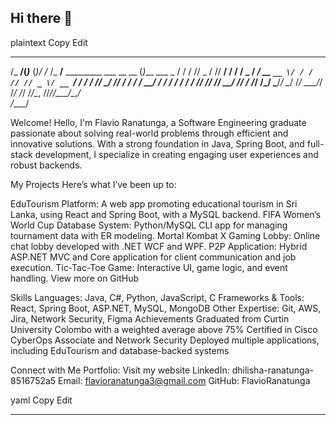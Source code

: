 ## Hi there 👋

<!--
**FlavioRanatunga/FlavioRanatunga** is a ✨ _special_ ✨ repository because its `README.md` (this file) appears on your GitHub profile.

Here are some ideas to get you started:

- 🔭 I’m currently working on ...
- 🌱 I’m currently learning ...
- 👯 I’m looking to collaborate on ...
- 🤔 I’m looking for help with ...
- 💬 Ask me about ...
- 📫 How to reach me: ...
- 😄 Pronouns: ...
- ⚡ Fun fact: ...
-->
<!-- Retro ASCII Art Header -->
plaintext
Copy
Edit
  ______ _       _  __     ______                           _           
 /_  __/(_)___  (_)/ /_   /_  __/__  _________ ___  __  __ (_)___  ___ _
  / /  / // _ \/ // __/    / / / _ \/ ___/ __ `__ \/ / / // // _ \/ __ `/
 / /  / //  __/ // /_     / / /  __/ /  / / / / / / /_/ // //  __/ /_/ / 
/_/  /_/ \___/_/ \__/    /_/  \___/_/  /_/ /_/ /_/\__, //_//\___/\__,_/  
                                                 /____/                 

Welcome!
Hello, I'm Flavio Ranatunga, a Software Engineering graduate passionate about solving real-world problems through efficient and innovative solutions. With a strong foundation in Java, Spring Boot, and full-stack development, I specialize in creating engaging user experiences and robust backends.


My Projects
Here’s what I’ve been up to:

EduTourism Platform: A web app promoting educational tourism in Sri Lanka, using React and Spring Boot, with a MySQL backend.
FIFA Women’s World Cup Database System: Python/MySQL CLI app for managing tournament data with ER modeling.
Mortal Kombat X Gaming Lobby: Online chat lobby developed with .NET WCF and WPF.
P2P Application: Hybrid ASP.NET MVC and Core application for client communication and job execution.
Tic-Tac-Toe Game: Interactive UI, game logic, and event handling.
View more on GitHub


Skills
Languages: Java, C#, Python, JavaScript, C
Frameworks & Tools: React, Spring Boot, ASP.NET, MySQL, MongoDB
Other Expertise: Git, AWS, Jira, Network Security, Figma
Achievements
Graduated from Curtin University Colombo with a weighted average above 75%
Certified in Cisco CyberOps Associate and Network Security
Deployed multiple applications, including EduTourism and database-backed systems

Connect with Me
Portfolio: Visit my website
LinkedIn: dhilisha-ranatunga-8516752a5
Email: flavioranatunga3@gmail.com
GitHub: FlavioRanatunga

yaml
Copy
Edit

---
